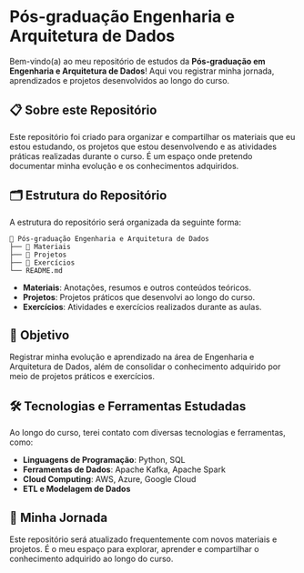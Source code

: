 # Pós-graduação Engenharia e Arquitetura de Dados

Bem-vindo(a) ao meu repositório de estudos da **Pós-graduação em Engenharia e Arquitetura de Dados**! Aqui vou registrar minha jornada, aprendizados e projetos desenvolvidos ao longo do curso.

## 📋 Sobre este Repositório

Este repositório foi criado para organizar e compartilhar os materiais que eu estou estudando, os projetos que estou desenvolvendo e as atividades práticas realizadas durante o curso. É um espaço onde pretendo documentar minha evolução e os conhecimentos adquiridos.

## 🗂 Estrutura do Repositório

A estrutura do repositório será organizada da seguinte forma:

```
📂 Pós-graduação Engenharia e Arquitetura de Dados
├── 📁 Materiais
├── 📁 Projetos
├── 📁 Exercícios
└── README.md
```

- **Materiais**: Anotações, resumos e outros conteúdos teóricos.
- **Projetos**: Projetos práticos que desenvolvi ao longo do curso.
- **Exercícios**: Atividades e exercícios realizados durante as aulas.

## 🚀 Objetivo

Registrar minha evolução e aprendizado na área de Engenharia e Arquitetura de Dados, além de consolidar o conhecimento adquirido por meio de projetos práticos e exercícios.

## 🛠️ Tecnologias e Ferramentas Estudadas

Ao longo do curso, terei contato com diversas tecnologias e ferramentas, como:

- **Linguagens de Programação**: Python, SQL
- **Ferramentas de Dados**: Apache Kafka, Apache Spark
- **Cloud Computing**: AWS, Azure, Google Cloud
- **ETL e Modelagem de Dados**

## 🌱 Minha Jornada

Este repositório será atualizado frequentemente com novos materiais e projetos. É o meu espaço para explorar, aprender e compartilhar o conhecimento adquirido ao longo do curso.